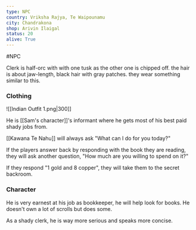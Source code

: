 ```yaml
---
type: NPC
country: Vriksha Rajya, Te Waipounamu
city: Chandrakona
shop: Arivin Ilaigal
status: 20
alive: True
---
```


#NPC

Clerk is half-orc with with one tusk as the other one is chipped off. the hair is about jaw-length, black hair with gray patches. they wear something similar to this.

### Clothing

![[Indian Outfit 1.png|300]]


He is [[Sam's character]]'s informant where he gets most of his best paid shady jobs from.


[[Kawana Te Nahu]] will always ask "What can I do for you today?"

If the players answer back by responding with the book they are reading, they will ask another question, "How much are you willing to spend on it?" 

If they respond "1 gold and 8 copper", they will take them to the secret backroom.


### Character

He is very earnest at his job as bookkeeper, he will help look for books. He doesn't own a lot of scrolls but does some.

As a shady clerk, he is way more serious and speaks more concise.